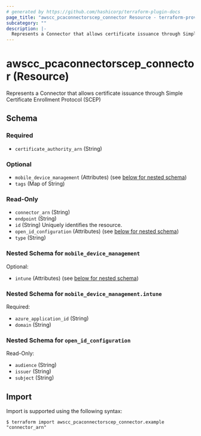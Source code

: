 ```yaml
---
# generated by https://github.com/hashicorp/terraform-plugin-docs
page_title: "awscc_pcaconnectorscep_connector Resource - terraform-provider-awscc"
subcategory: ""
description: |-
  Represents a Connector that allows certificate issuance through Simple Certificate Enrollment Protocol (SCEP)
---
```


# awscc_pcaconnectorscep_connector (Resource)

Represents a Connector that allows certificate issuance through Simple Certificate Enrollment Protocol (SCEP)



<!-- schema generated by tfplugindocs -->
## Schema

### Required

- `certificate_authority_arn` (String)

### Optional

- `mobile_device_management` (Attributes) (see [below for nested schema](#nestedatt--mobile_device_management))
- `tags` (Map of String)

### Read-Only

- `connector_arn` (String)
- `endpoint` (String)
- `id` (String) Uniquely identifies the resource.
- `open_id_configuration` (Attributes) (see [below for nested schema](#nestedatt--open_id_configuration))
- `type` (String)

<a id="nestedatt--mobile_device_management"></a>
### Nested Schema for `mobile_device_management`

Optional:

- `intune` (Attributes) (see [below for nested schema](#nestedatt--mobile_device_management--intune))

<a id="nestedatt--mobile_device_management--intune"></a>
### Nested Schema for `mobile_device_management.intune`

Required:

- `azure_application_id` (String)
- `domain` (String)



<a id="nestedatt--open_id_configuration"></a>
### Nested Schema for `open_id_configuration`

Read-Only:

- `audience` (String)
- `issuer` (String)
- `subject` (String)

## Import

Import is supported using the following syntax:

```shell
$ terraform import awscc_pcaconnectorscep_connector.example "connector_arn"
```
